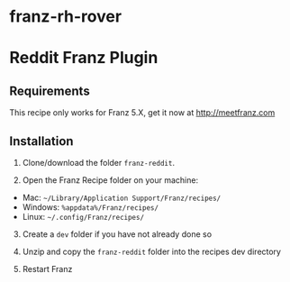 # franz-rh-rover

# Reddit Franz Plugin

## Requirements
This recipe only works for Franz 5.X, get it now at http://meetfranz.com

## Installation

1. Clone/download the folder `franz-reddit`.

2. Open the Franz Recipe folder on your machine:
  * Mac: `~/Library/Application Support/Franz/recipes/`
  * Windows: `%appdata%/Franz/recipes/`
  * Linux: `~/.config/Franz/recipes/`

3. Create a `dev` folder if you have not already done so

3. Unzip and copy the `franz-reddit` folder into the recipes dev directory

4. Restart Franz